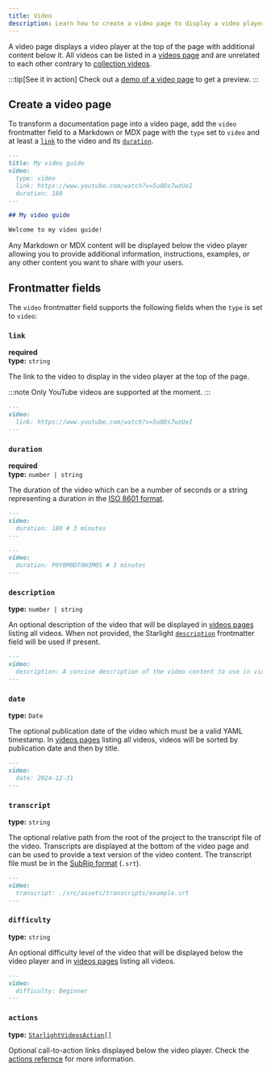 ```yaml
---
title: Video
description: Learn how to create a video page to display a video player at the top of the page with additional content below it.
---
```


A video page displays a video player at the top of the page with additional content below it.
All videos can be listed in a [videos page](/content/videos/) and are unrelated to each other contrary to [collection videos](/content/collection-video/).

:::tip[See it in action]
Check out a [demo of a video page](/demo/video-guides/aliquam-sit-amet/) to get a preview.
:::

## Create a video page

To transform a documentation page into a video page, add the `video` frontmatter field to a Markdown or MDX page with the `type` set to `video` and at least a [`link`](#link) to the video and its [`duration`](#duration).

```md title="src/content/docs/videos/example.md" {3-6}
---
title: My video guide
video:
  type: video
  link: https://www.youtube.com/watch?v=5u0Ds7wzUeI
  duration: 180
---

## My video guide

Welcome to my video guide!
```

Any Markdown or MDX content will be displayed below the video player allowing you to provide additional information, instructions, examples, or any other content you want to share with your users.

## Frontmatter fields

The `video` frontmatter field supports the following fields when the `type` is set to `video`:

### `link`

**required**  
**type:** `string`

The link to the video to display in the video player at the top of the page.

:::note
Only YouTube videos are supported at the moment.
:::

```md
---
video:
  link: https://www.youtube.com/watch?v=5u0Ds7wzUeI
---
```

### `duration`

**required**  
**type:** `number | string`

The duration of the video which can be a number of seconds or a string representing a duration in the [ISO 8601 format](https://en.wikipedia.org/wiki/ISO_8601#Durations).

```md
---
video:
  duration: 180 # 3 minutes
---
```

```md
---
video:
  duration: P0Y0M0DT0H3M0S # 3 minutes
---
```

### `description`

**type:** `number | string`

An optional description of the video that will be displayed in [videos pages](/content/videos/) listing all videos.
When not provided, the Starlight [`description`](https://starlight.astro.build/reference/frontmatter/#description) frontmatter field will be used if present.

```md
---
video:
  description: A concise description of the video content to use in videos pages.
---
```

### `date`

**type:** `Date`

The optional publication date of the video which must be a valid YAML timestamp.
In [videos pages](/content/videos/) listing all videos, videos will be sorted by publication date and then by title.

```md
---
video:
  date: 2024-12-31
---
```

### `transcript`

**type:** `string`

The optional relative path from the root of the project to the transcript file of the video.
Transcripts are displayed at the bottom of the video page and can be used to provide a text version of the video content.
The transcript file must be in the [SubRip format](https://en.wikipedia.org/wiki/SubRip) (`.srt`).

```md
---
video:
  transcript: ./src/assets/transcripts/example.srt
---
```

### `difficulty`

**type:** `string`

An optional difficulty level of the video that will be displayed below the video player and in [videos pages](/content/videos/) listing all videos.

```md
---
video:
  difficulty: Beginner
---
```

### `actions`

**type:** [`StarlightVideosAction[]`](/guides/actions/)

Optional call-to-action links displayed below the video player.
Check the [actions refernce](/guides/actions/) for more information.
